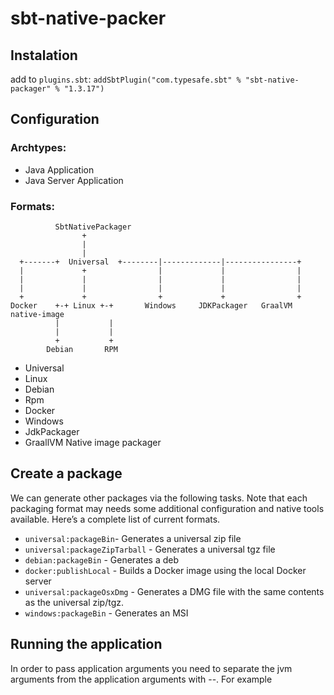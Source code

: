 # sbt-native-packer

## Instalation
add to `plugins.sbt`: `addSbtPlugin("com.typesafe.sbt" % "sbt-native-packager" % "1.3.17")`

## Configuration
### Archtypes:
- Java Application
- Java Server Application

### Formats:
```
          SbtNativePackager
                +
                |
                |
  +-------+  Universal  +--------|-------------|----------------+
  |             +                |             |                |
  |             |                |             |                |
  |             |                |             |                |
  +             +                +             +                +
Docker    +-+ Linux +-+       Windows     JDKPackager   GraalVM native-image
          |           |
          |           |
          +           +
        Debian       RPM
```
- Universal
- Linux
- Debian
- Rpm
- Docker
- Windows
- JdkPackager
- GraallVM Native image packager


## Create a package
We can generate other packages via the following tasks. Note that each packaging format may needs some additional configuration and native tools available. Here’s a complete list of current formats.

- `universal:packageBin`- Generates a universal zip file
- `universal:packageZipTarball` - Generates a universal tgz file
- `debian:packageBin` - Generates a deb
- `docker:publishLocal` - Builds a Docker image using the local Docker server
- `universal:packageOsxDmg` - Generates a DMG file with the same contents as the universal zip/tgz.
- `windows:packageBin` - Generates an MSI

## Running the application
In order to pass application arguments you need to separate the jvm arguments from the application arguments with --. For example
